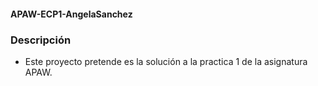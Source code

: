
#### APAW-ECP1-AngelaSanchez

### Descripción
- Este proyecto pretende es la solución a la practica 1 de la asignatura APAW.

